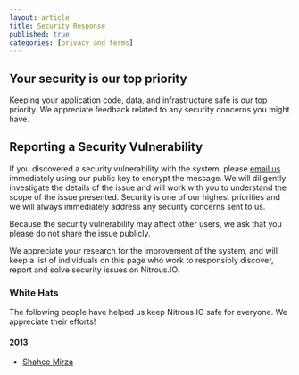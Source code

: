 ```yaml
---
layout: article
title: Security Response
published: true
categories: [privacy and terms]
---
```


## Your security is our top priority

Keeping your application code, data, and infrastructure safe is our top priority. We appreciate feedback related to any security concerns you might have.

## Reporting a Security Vulnerability

If you discovered a security vulnerability with the system, please [email us](mailto:security@nitrous.io) immediately using our public key to encrypt the message. We will diligently investigate the details of the issue and will work with you to understand the scope of the issue presented. Security is one of our highest priorities and we will always immediately address any security concerns sent to us.

Because the security vulnerability may affect other users, we ask that you please do not share the issue publicly.

We appreciate your research for the improvement of the system, and will keep a list of individuals on this page who work to responsibly discover, report and solve security issues on Nitrous.IO.

### White Hats

The following people have helped us keep Nitrous.IO safe for everyone.  We appreciate their efforts!

#### 2013

* [Shahee Mirza](http://twitter.com/shaheemirza)


